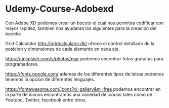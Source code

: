 
# Udemy-Course-Adobexd
Con Adobe XD podemos crear un boceto el cual nos permitira codificar con mayor rapidez, tambien nos ayudaran los siguientes para la creacion del boceto:

Grid Calculator http://gridcalculator.dk/ ofrece el control detallado de la posicion y dimensiones de cada elemento en cada eje.

https://unsplash.com/s/photos/mar podemos encontrar fotos gratuitas para programadores.

https://fonts.google.com/ ademas de los diferentes tipos de letras podemos tenemos la opcion de diferentes lenguajes.

https://fontawesome.com/icons?d=gallery&m=free podemos encontrar en la parte de iconos encontramos una variedad de iconos tales como de Youtube, Twitter, facebook entre otros.
